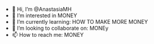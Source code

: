 - 👋 Hi, I’m @AnastasiaMH
- 👀 I’m interested in MONEY
- 🌱 I’m currently learning: HOW TO MAKE MORE MONEY
- 💞️ I’m looking to collaborate on: MONEy
- 📫 How to reach me: MONEY

<!---
AnastasiaMH/AnastasiaMH is a ✨ special ✨ repository because its `README.md` (this file) appears on your GitHub profile.
You can click the Preview link to take a look at your changes.
--->

